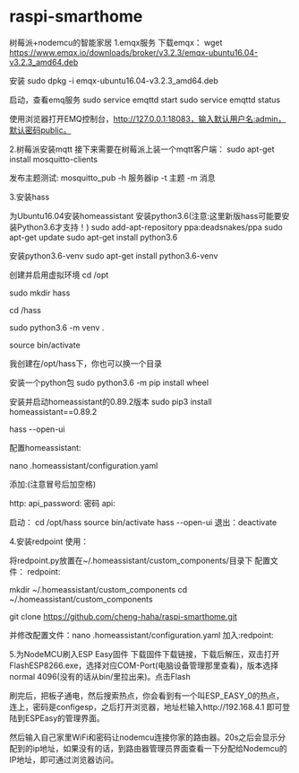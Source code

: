 # raspi-smarthome
 树莓派+nodemcu的智能家居
1.emqx服务
下载emqx：
wget https://www.emqx.io/downloads/broker/v3.2.3/emqx-ubuntu16.04-v3.2.3_amd64.deb

安装
sudo dpkg -i emqx-ubuntu16.04-v3.2.3_amd64.deb

启动，查看emq服务
sudo service emqttd start
sudo service emqttd status

使用浏览器打开EMQ控制台，http://127.0.0.1:18083，输入默认用户名:admin，默认密码public。

2.树莓派安装mqtt
接下来需要在树莓派上装一个mqtt客户端：
sudo apt-get install mosquitto-clients

发布主题测试:
mosquitto_pub -h 服务器ip -t 主题 -m 消息

3.安装hass

为Ubuntu16.04安装homeassistant
安装python3.6(注意:这里新版hass可能要安装Python3.6才支持！)
sudo add-apt-repository ppa:deadsnakes/ppa
sudo apt-get update
sudo apt-get install python3.6

安装python3.6-venv
sudo apt-get install python3.6-venv

创建并启用虚拟环境
cd /opt

sudo mkdir hass

cd /hass

sudo python3.6 -m venv .

source bin/activate

我创建在/opt/hass下，你也可以换一个目录

安装一个python包
sudo python3.6 -m pip install wheel

安装并启动homeassistant的0.89.2版本
sudo pip3 install homeassistant==0.89.2

hass --open-ui

配置homeassistant:

nano .homeassistant/configuration.yaml

添加:(注意冒号后加空格)

http:
  api_password: 密码
api:

启动：
cd /opt/hass
source bin/activate
hass --open-ui
退出：deactivate

4.安装redpoint
使用：

将redpoint.py放置在~/.homeassistant/custom_components/目录下
配置文件：
redpoint:

mkdir ~/.homeassistant/custom_components
cd ~/.homeassistant/custom_components

git clone https://github.com/cheng-haha/raspi-smarthome.git


并修改配置文件：nano .homeassistant/configuration.yaml
加入:redpoint:

5.为NodeMCU刷入ESP Easy固件
下载固件下载链接，下载后解压，双击打开FlashESP8266.exe，选择对应COM-Port(电脑设备管理那里查看)，版本选择normal 4096(没有的话从bin/里拉出来)。点击Flash

刷完后，把板子通电，然后搜索热点，你会看到有一个叫ESP_EASY_0的热点，连上，密码是configesp，之后打开浏览器，地址栏输入http://192.168.4.1 即可登陆到ESPEasy的管理界面。

然后输入自己家里WiFi和密码让nodemcu连接你家的路由器。20s之后会显示分配到的ip地址，如果没有的话，到路由器管理员界面查看一下分配给Nodemcu的IP地址，即可通过浏览器访问。


